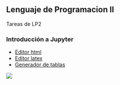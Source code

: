 ## Lenguaje de Programacion II
Tareas de LP2

### Introducción a Jupyter
- [Editor html](https://wordtohtml.net/es)
- [Editor latex](https://latex.codecogs.com/eqneditor/editor.php?lang=es-es)
- [Generador de tablas](https://www.tablesgenerator.com/markdown_tables)

![](http://pa1.narvii.com/6073/92e7c4e35dbf4680ec655d2c53ba297cf32f4c45_00.gif)
